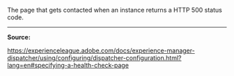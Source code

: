 The page that gets contacted when an instance returns a HTTP 500 status code.

---

**Source:**

https://experienceleague.adobe.com/docs/experience-manager-dispatcher/using/configuring/dispatcher-configuration.html?lang=en#specifying-a-health-check-page
